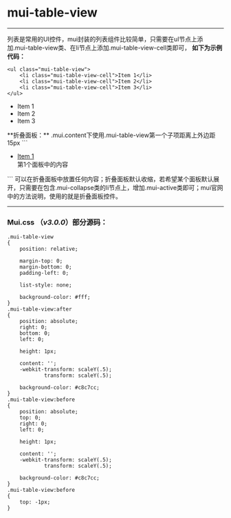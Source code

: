 # mui-table-view


---

列表是常用的UI控件，mui封装的列表组件比较简单，只需要在ul节点上添加.mui-table-view类、在li节点上添加.mui-table-view-cell类即可，
**如下为示例代码：**
```
<ul class="mui-table-view">
	<li class="mui-table-view-cell">Item 1</li>
	<li class="mui-table-view-cell">Item 2</li>
	<li class="mui-table-view-cell">Item 3</li>
</ul>
```
<ul class="mui-table-view">
	<li class="mui-table-view-cell badfl">Item 1</li>
	<li class="mui-table-view-cell">Item 2</li>
	<li class="mui-table-view-cell">Item 3</li>
</ul>
**折叠面板：**
.mui.content下使用.mui-table-view第一个子项距离上外边距15px
```
<div class="mui-content">
			<ul class="mui-table-view">
				<li class="mui-table-view-cell mui-collapse">
					<a class="mui-navigate-right" href="#">Item 1</a>
					<div class="mui-collapse-content">
						第1个面板中的内容
					</div>
				</li>
			</ul>
		</div>
```
可以在折叠面板中放置任何内容；折叠面板默认收缩，若希望某个面板默认展开，只需要在包含.mui-collapse类的li节点上，增加.mui-active类即可；mui官网中的方法说明，使用的就是折叠面板控件。

---


### Mui.css （*v3.0.0*）部分源码：


```
.mui-table-view
{
    position: relative;

    margin-top: 0;
    margin-bottom: 0;
    padding-left: 0;

    list-style: none;

    background-color: #fff;
}
.mui-table-view:after
{
    position: absolute;
    right: 0;
    bottom: 0;
    left: 0;

    height: 1px;

    content: '';
    -webkit-transform: scaleY(.5);
            transform: scaleY(.5);

    background-color: #c8c7cc;
}
.mui-table-view:before
{
    position: absolute;
    top: 0;
    right: 0;
    left: 0;

    height: 1px;

    content: '';
    -webkit-transform: scaleY(.5);
            transform: scaleY(.5);

    background-color: #c8c7cc;
}
.mui-table-view:before
{
    top: -1px;
}

```